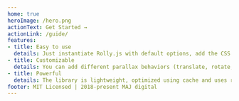 ```yaml
---
home: true
heroImage: /hero.png
actionText: Get Started →
actionLink: /guide/
features:
- title: Easy to use
  details: Just instantiate Rolly.js with default options, add the CSS and some attributes into your HTML and voilà!
- title: Customizable
  details: You can add different parallax behaviors (translate, rotate, scale, colors, etc.) as much as you want.
- title: Powerful
  details: The library is lightweight, optimized using cache and uses requestAnimationFrame for rendering.
footer: MIT Licensed | 2018-present MAJ digital
---
```

